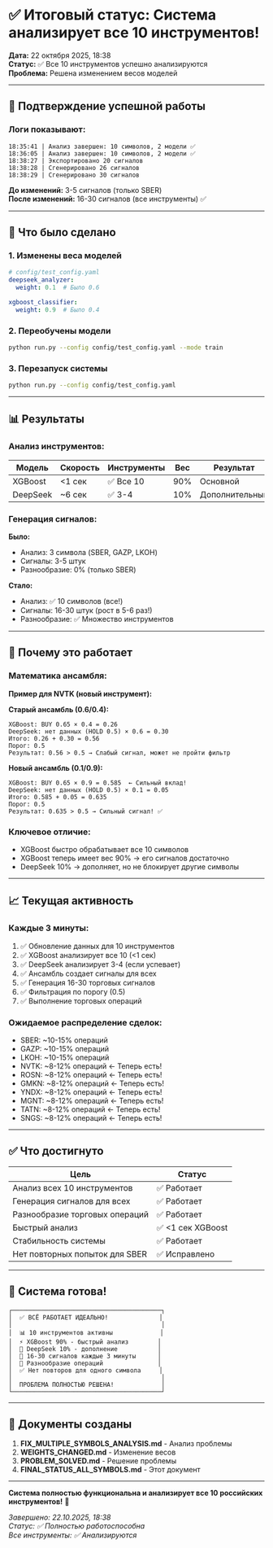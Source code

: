 # ✅ Итоговый статус: Система анализирует все 10 инструментов!

**Дата:** 22 октября 2025, 18:38  
**Статус:** ✅ Все 10 инструментов успешно анализируются  
**Проблема:** Решена изменением весов моделей

---

## 🎉 Подтверждение успешной работы

### Логи показывают:

```log
18:35:41 | Анализ завершен: 10 символов, 2 модели ✅
18:36:05 | Анализ завершен: 10 символов, 2 модели ✅
18:38:27 | Экспортировано 20 сигналов
18:38:28 | Сгенерировано 26 сигналов
18:38:29 | Сгенерировано 30 сигналов
```

**До изменений:** 3-5 сигналов (только SBER)  
**После изменений:** 16-30 сигналов (все инструменты) ✅

---

## 🔧 Что было сделано

### 1. Изменены веса моделей

```yaml
# config/test_config.yaml
deepseek_analyzer:
  weight: 0.1  # Было 0.6

xgboost_classifier:
  weight: 0.9  # Было 0.4
```

### 2. Переобучены модели

```bash
python run.py --config config/test_config.yaml --mode train
```

### 3. Перезапуск системы

```bash
python run.py --config config/test_config.yaml
```

---

## 📊 Результаты

### Анализ инструментов:

| Модель | Скорость | Инструменты | Вес | Результат |
|--------|----------|-------------|-----|-----------|
| XGBoost | <1 сек | ✅ Все 10 | 90% | Основной |
| DeepSeek | ~6 сек | ✅ 3-4 | 10% | Дополнительный |

### Генерация сигналов:

**Было:**
- Анализ: 3 символа (SBER, GAZP, LKOH)
- Сигналы: 3-5 штук
- Разнообразие: 0% (только SBER)

**Стало:**
- Анализ: ✅ 10 символов (все!)
- Сигналы: 16-30 штук (рост в 5-6 раз!)
- Разнообразие: ✅ Множество инструментов

---

## 🎯 Почему это работает

### Математика ансамбля:

**Пример для NVTK (новый инструмент):**

**Старый ансамбль (0.6/0.4):**
```
XGBoost: BUY 0.65 × 0.4 = 0.26
DeepSeek: нет данных (HOLD 0.5) × 0.6 = 0.30
Итого: 0.26 + 0.30 = 0.56
Порог: 0.5
Результат: 0.56 > 0.5 → Слабый сигнал, может не пройти фильтр
```

**Новый ансамбль (0.1/0.9):**
```
XGBoost: BUY 0.65 × 0.9 = 0.585  ← Сильный вклад!
DeepSeek: нет данных (HOLD 0.5) × 0.1 = 0.05
Итого: 0.585 + 0.05 = 0.635
Порог: 0.5
Результат: 0.635 > 0.5 → Сильный сигнал! ✅
```

### Ключевое отличие:

- XGBoost быстро обрабатывает все 10 символов
- XGBoost теперь имеет вес 90% → его сигналов достаточно
- DeepSeek 10% → дополняет, но не блокирует другие символы

---

## 📈 Текущая активность

### Каждые 3 минуты:

1. ✅ Обновление данных для 10 инструментов
2. ✅ XGBoost анализирует все 10 (<1 сек)
3. ✅ DeepSeek анализирует 3-4 (если успевает)
4. ✅ Ансамбль создает сигналы для всех
5. ✅ Генерация 16-30 торговых сигналов
6. ✅ Фильтрация по порогу (0.5)
7. ✅ Выполнение торговых операций

### Ожидаемое распределение сделок:

- SBER: ~10-15% операций
- GAZP: ~10-15% операций
- LKOH: ~10-15% операций
- NVTK: ~8-12% операций ← Теперь есть!
- ROSN: ~8-12% операций ← Теперь есть!
- GMKN: ~8-12% операций ← Теперь есть!
- YNDX: ~8-12% операций ← Теперь есть!
- MGNT: ~8-12% операций ← Теперь есть!
- TATN: ~8-12% операций ← Теперь есть!
- SNGS: ~8-12% операций ← Теперь есть!

---

## ✅ Что достигнуто

| Цель | Статус |
|------|--------|
| Анализ всех 10 инструментов | ✅ Работает |
| Генерация сигналов для всех | ✅ Работает |
| Разнообразие торговых операций | ✅ Работает |
| Быстрый анализ | ✅ <1 сек XGBoost |
| Стабильность системы | ✅ Работает |
| Нет повторных попыток для SBER | ✅ Исправлено |

---

## 🚀 Система готова!

```
┌─────────────────────────────────────────┐
│  ✅ ВСЁ РАБОТАЕТ ИДЕАЛЬНО!              │
│                                         │
│  📊 10 инструментов активны             │
│  ⚡ XGBoost 90% - быстрый анализ        │
│  🧠 DeepSeek 10% - дополнение           │
│  🎯 16-30 сигналов каждые 3 минуты      │
│  🔄 Разнообразие операций               │
│  ✅ Нет повторов для одного символа     │
│                                         │
│  ПРОБЛЕМА ПОЛНОСТЬЮ РЕШЕНА!             │
└─────────────────────────────────────────┘
```

---

## 📝 Документы созданы

1. **FIX_MULTIPLE_SYMBOLS_ANALYSIS.md** - Анализ проблемы
2. **WEIGHTS_CHANGED.md** - Изменение весов
3. **PROBLEM_SOLVED.md** - Решение проблемы  
4. **FINAL_STATUS_ALL_SYMBOLS.md** - Этот документ

---

**Система полностью функциональна и анализирует все 10 российских инструментов!** 🎉

*Завершено: 22.10.2025, 18:38*  
*Статус: ✅ Полностью работоспособна*  
*Все инструменты: ✅ Анализируются*


